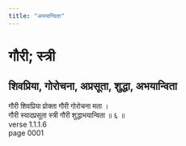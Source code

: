 ```yaml
---
title: "अभयान्विता"
---
```


# गौरी; स्त्री
## शिवप्रिया, गोरोचना, अप्रसूता, शुद्धा, अभयान्विता
गौरी शिवप्रिया प्रोक्ता गौरी गोरोचना मता ।<br />गौरी स्यादप्रसूता स्त्री गौरी शुद्धाभयान्विता ॥ ६ ॥<br />verse 1.1.1.6<br />page 0001

